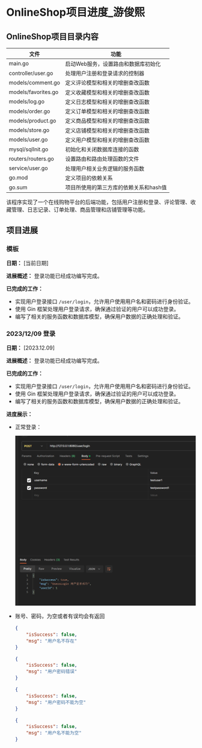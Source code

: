 # OnlineShop项目进度_游俊熙

## OnlineShop项目目录内容

| 文件                | 功能                                   |
| ------------------- | -------------------------------------- |
| main.go             | 启动Web服务，设置路由和数据库初始化    |
| controller/user.go  | 处理用户注册和登录请求的控制器         |
| models/comment.go   | 定义评论模型和相关的增删查改函数       |
| models/favorites.go | 定义收藏模型和相关的增删查改函数       |
| models/log.go       | 定义日志模型和相关的增删查改函数       |
| models/order.go     | 定义订单模型和相关的增删查改函数       |
| models/product.go   | 定义商品模型和相关的增删查改函数       |
| models/store.go     | 定义店铺模型和相关的增删查改函数       |
| models/user.go      | 定义用户模型和相关的增删查改函数       |
| mysql/sqlInit.go    | 初始化和关闭数据库连接的函数           |
| routers/routers.go  | 设置路由和路由处理函数的文件           |
| service/user.go     | 处理用户相关业务逻辑的服务函数         |
| go.mod              | 定义项目的依赖关系                     |
| go.sum              | 项目所使用的第三方库的依赖关系和hash值 |

该程序实现了一个在线购物平台的后端功能，包括用户注册和登录、评论管理、收藏管理、日志记录、订单处理、商品管理和店铺管理等功能。



## **项目进展**

### 模板

**日期：** [当前日期]

**进展概述：** 登录功能已经成功编写完成。

**已完成的工作：**

- 实现用户登录接口 `/user/login`，允许用户使用用户名和密码进行身份验证。
- 使用 Gin 框架处理用户登录请求，确保通过验证的用户可以成功登录。
- 编写了相关的服务函数和数据库模型，确保用户数据的正确处理和验证。

### 2023/12/09 登录

**日期：** [2023.12.09]

**进展概述：** 登录功能已经成功编写完成。

**已完成的工作：**

- 实现用户登录接口 `/user/login`，允许用户使用用户名和密码进行身份验证。
- 使用 Gin 框架处理用户登录请求，确保通过验证的用户可以成功登录。
- 编写了相关的服务函数和数据库模型，确保用户数据的正确处理和验证。

**进度展示：**

- 正常登录：

  ![image-20231209175615289](OnlineShop项目进度_游俊熙.assets/image-20231209175615289.png)

- 账号、密码，为空或者有误均会有返回

  ```json
  {
      "isSuccess": false,
      "msg": "用户名不存在"
  }
  ```

  ```json
  {
      "isSuccess": false,
      "msg": "用户密码错误"
  }
  ```

  ```json
  {
      "isSuccess": false,
      "msg": "用户密码不能为空"
  }
  ```

  ```json
  {
      "isSuccess": false,
      "msg": "用户名不能为空"
  }
  ```

  